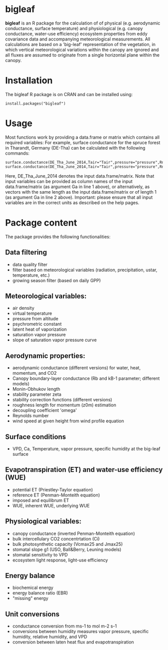 # bigleaf #

**bigleaf** is an R package for the calculation of of physical (e.g. aerodynamic conductance, surface temperature) and physiological
(e.g. canopy conductance, water-use efficiency) ecosystem properties from eddy covariance data and accompanying meteorological measurements. 
All calculations are based on a 'big-leaf' representation of the vegetation, in which vertical meteorological variations within the canopy
are ignored and all fluxes are assumed to originate from a single horizontal plane within the canopy.


# Installation
The bigleaf R package is on CRAN and can be installed using:
```
install.packages("bigleaf")
```

# Usage
Most functions work by providing a data.frame or matrix which contains all required variables:
For example, surface conductance for the spruce forest in Tharandt, Germany (DE-Tha) can be calculated with 
the following commands:
```
surface.conductance(DE_Tha_June_2014,Tair="Tair",pressure="pressure",Rn="Rn",VPD="VPD",LE="LE",Ga="Ga")
surface.conductance(DE_Tha_June_2014,Tair="Tair",pressure="pressure",Rn="Rn",VPD="VPD",LE="LE",Ga=0.1)
```

Here, DE_Tha_June_2014 denotes the input data.frame/matrix. Note that input variables can be provided as column names of the 
input data.frame/matrix (as argument Ga in line 1 above), or alternatively, as vectors with the same length as the input data.frame/matrix
or of length 1 (as argument Ga in line 2 above).
Important: please ensure that all input variables are in the correct units as described on the help pages.


# Package content 
The package provides the following functionalities:

## Data filtering
- data quality filter
- filter based on meteorological variables (radiation, precipitation, ustar, temperature, etc.)
- growing season filter (based on daily GPP)

## Meteorological variables:
- air density
- virtual temperature
- pressure from altitude
- psychrometric constant
- latent heat of vaporization
- saturation vapor pressure
- slope of saturation vapor pressure curve

## Aerodynamic properties:
- aerodynamic conductance (different versions) for water, heat, momentum, and CO2
- Canopy boundary-layer conductance (Rb and kB-1 parameter; different models)
- Monin-Obhukov length
- stability parameter zeta
- stability correction functions (different versions)
- roughness length for momentum (z0m) estimation
- decoupling coefficient 'omega'
- Reynolds number
- wind speed at given height from wind profile equation

## Surface conditions
- VPD, Ca, Temperature, vapor pressure, specific humidity at the big-leaf surface

## Evapotranspiration (ET) and water-use efficiency (WUE)
- potential ET (Priestley-Taylor equation)
- reference ET (Penman-Monteith equation)
- imposed and equilibrum ET
- WUE, inherent WUE, underlying WUE

## Physiological variables:
- canopy conductance (inverted Penman-Monteith equation)
- bulk intercellulary CO2 concentrtation (Ci)
- bulk photosynthetic capacity (Vcmax25 and Jmax25)
- stomatal slope g1 (USO, Ball&Berry, Leuning models)
- stomatal sensitivity to VPD
- ecosystem light response, light-use efficiency

## Energy balance
- biochemical energy
- energy balance ratio (EBR)
- "missing" energy

## Unit conversions
- conductance conversion from ms-1 to mol m-2 s-1
- conversions between humidity measures vapor pressure, specific humidity, relative humidity, and VPD
- conversion between laten heat flux and evapotranspiration